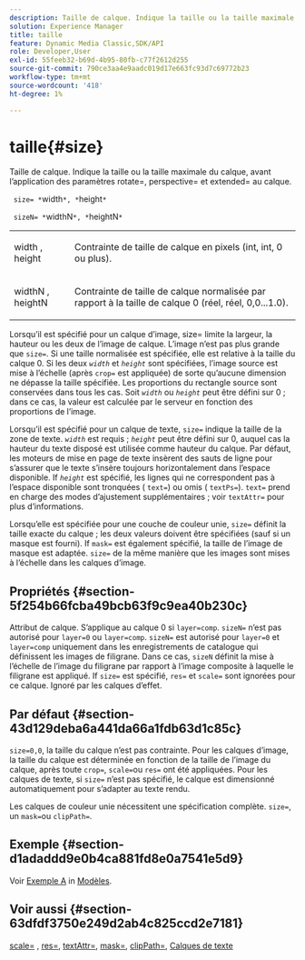 ```yaml
---
description: Taille de calque. Indique la taille ou la taille maximale du calque, avant l’application des paramètres rotate=, perspective= et extended= au calque.
solution: Experience Manager
title: taille
feature: Dynamic Media Classic,SDK/API
role: Developer,User
exl-id: 55feeb32-b69d-4b95-80fb-c77f2612d255
source-git-commit: 790ce3aa4e9aadc019d17e663fc93d7c69772b23
workflow-type: tm+mt
source-wordcount: '418'
ht-degree: 1%

---
```


# taille{#size}

Taille de calque. Indique la taille ou la taille maximale du calque, avant l’application des paramètres rotate=, perspective= et extended= au calque.

` size= *`width`*, *`height`*`

` sizeN= *`widthN`*, *`heightN`*`

<table id="simpletable_FBE17D736F93485AA0053BF447B4CC9F"> 
 <tr class="strow"> 
  <td class="stentry"> <p> <span class="codeph"> <span class="varname"> width </span>, <span class="varname"> height </span> </span> </p> </td> 
  <td class="stentry"> <p>Contrainte de taille de calque en pixels (int, int, 0 ou plus). </p> </td> 
 </tr> 
 <tr class="strow"> 
  <td class="stentry"> <p> <span class="codeph"> <span class="varname"> widthN </span>, <span class="varname"> heightN </span> </span> </p> </td> 
  <td class="stentry"> <p>Contrainte de taille de calque normalisée par rapport à la taille de calque 0 (réel, réel, 0,0...1.0). </p> </td> 
 </tr> 
</table>

Lorsqu’il est spécifié pour un calque d’image, size= limite la largeur, la hauteur ou les deux de l’image de calque. L’image n’est pas plus grande que `size=`. Si une taille normalisée est spécifiée, elle est relative à la taille du calque 0. Si les deux *`width`* et *`height`* sont spécifiées, l’image source est mise à l’échelle (après `crop=` est appliquée) de sorte qu’aucune dimension ne dépasse la taille spécifiée. Les proportions du rectangle source sont conservées dans tous les cas. Soit *`width`* ou *`height`* peut être défini sur 0 ; dans ce cas, la valeur est calculée par le serveur en fonction des proportions de l’image.

Lorsqu’il est spécifié pour un calque de texte, `size=` indique la taille de la zone de texte. *`width`* est requis ; *`height`* peut être défini sur 0, auquel cas la hauteur du texte disposé est utilisée comme hauteur du calque. Par défaut, les moteurs de mise en page de texte insèrent des sauts de ligne pour s’assurer que le texte s’insère toujours horizontalement dans l’espace disponible. If *`height`* est spécifié, les lignes qui ne correspondent pas à l’espace disponible sont tronquées ( `text=`) ou omis ( `textPs=`). `text=` prend en charge des modes d’ajustement supplémentaires ; voir `textAttr=` pour plus d’informations.

Lorsqu’elle est spécifiée pour une couche de couleur unie, `size=` définit la taille exacte du calque ; les deux valeurs doivent être spécifiées (sauf si un masque est fourni). If `mask=` est également spécifié, la taille de l’image de masque est adaptée. `size=` de la même manière que les images sont mises à l’échelle dans les calques d’image.

## Propriétés {#section-5f254b66fcba49bcb63f9c9ea40b230c}

Attribut de calque. S’applique au calque 0 si `layer=comp`. `sizeN=` n’est pas autorisé pour `layer=0` ou `layer=comp`. `sizeN=` est autorisé pour `layer=0` et `layer=comp` uniquement dans les enregistrements de catalogue qui définissent les images de filigrane. Dans ce cas, `sizeN` définit la mise à l’échelle de l’image du filigrane par rapport à l’image composite à laquelle le filigrane est appliqué. If `size=` est spécifié, `res=` et `scale=` sont ignorées pour ce calque. Ignoré par les calques d’effet.

## Par défaut {#section-43d129deba6a441da66a1fdb63d1c85c}

`size=0,0`, la taille du calque n’est pas contrainte. Pour les calques d’image, la taille du calque est déterminée en fonction de la taille de l’image du calque, après toute `crop=`, `scale=`ou `res=` ont été appliquées. Pour les calques de texte, si `size=` n’est pas spécifié, le calque est dimensionné automatiquement pour s’adapter au texte rendu.

Les calques de couleur unie nécessitent une spécification complète. `size=`, un `mask=`ou `clipPath=`.

## Exemple {#section-d1adaddd9e0b4ca881fd8e0a7541e5d9}

Voir [Exemple A](../../../../../is-api/http-ref/image-serving-api-ref/c-http-protocol-reference/c-templates/r-example-a.md#reference-c78ea82e8a1646738e764fa6685dfbac) in [Modèles](../../../../../is-api/http-ref/image-serving-api-ref/c-http-protocol-reference/c-templates/c-templates.md#concept-3cd2d2adae0e41b2979b9640244d4d3e).

## Voir aussi {#section-63dfdf3750e249d2ab4c825ccd2e7181}

[scale=](../../../../../is-api/http-ref/image-serving-api-ref/c-http-protocol-reference/c-command-reference/r-is-http-scale.md#reference-098c30cea1764f189e6f7c7e400cc065) , [res=](../../../../../is-api/http-ref/image-serving-api-ref/c-http-protocol-reference/c-command-reference/r-res.md#reference-3d6fe416801148dea0f786f2b5169e55), [textAttr=](../../../../../is-api/http-ref/image-serving-api-ref/c-http-protocol-reference/c-command-reference/r-textattr.md#reference-ff00484fa3244286abeff34911f7ec0d), [mask=](../../../../../is-api/http-ref/image-serving-api-ref/c-http-protocol-reference/c-command-reference/r-mask.md#reference-922254e027404fb890b850e2723ee06e), [clipPath=](../../../../../is-api/http-ref/image-serving-api-ref/c-http-protocol-reference/c-command-reference/r-clippath.md#reference-8139b1b52dc54749b51b109521ddf83d), [Calques de texte](../../../../../is-api/http-ref/image-serving-api-ref/c-http-protocol-reference/c-text-formatting/r-text-layers.md#reference-47e78cfb18134db5ab09e17af14a6a8f)
